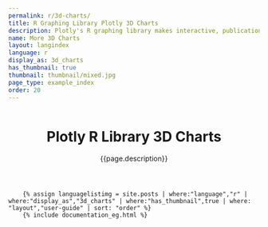 ```yaml
---
permalink: r/3d-charts/
title: R Graphing Library Plotly 3D Charts
description: Plotly's R graphing library makes interactive, publication-quality graphs online. Examples of how to make 3D charts.
name: More 3D Charts
layout: langindex
language: r
display_as: 3d_charts
has_thumbnail: true
thumbnail: thumbnail/mixed.jpg
page_type: example_index
order: 20
---
```



<header class="--welcome">
	<div class="--welcome-body">
		<!--div.--wrap-inner-->
		<div class="--title">
			<div class="--category-img"><img src="https://plot.ly/gh-pages/documentation/static/images/r-small.png" alt=""></div>
			<div class="--body">
				<h1>Plotly R Library 3D Charts</h1>
				<p>{{page.description}}</consectetur>
				</p>
			</div>
		</div>
	</div>
</header>

		{% assign languagelistimg = site.posts | where:"language","r" | where:"display_as","3d_charts" | where:"has_thumbnail",true | where: "layout","user-guide" | sort: "order" %}
        {% include documentation_eg.html %}